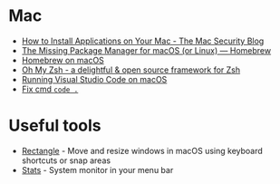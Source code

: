 # Mac
- [How to Install Applications on Your Mac - The Mac Security Blog](https://www.intego.com/mac-security-blog/how-to-install-applications-on-your-mac/)
- [The Missing Package Manager for macOS (or Linux) — Homebrew](https://brew.sh/)
- [Homebrew on macOS](https://www.youtube.com/watch?v=1uvr9-zUB3w)
- [Oh My Zsh - a delightful & open source framework for Zsh](https://ohmyz.sh/#install)
- [Running Visual Studio Code on macOS](https://code.visualstudio.com/docs/setup/mac)
- [Fix cmd `code .`](https://stackoverflow.com/questions/29955500/code-is-not-working-in-on-the-command-line-for-visual-studio-code-on-os-x-ma)

# Useful tools

- [Rectangle](https://rectangleapp.com/) - Move and resize windows in macOS using keyboard shortcuts or snap areas
- [Stats](https://github.com/exelban/stats) - System monitor in your menu bar
